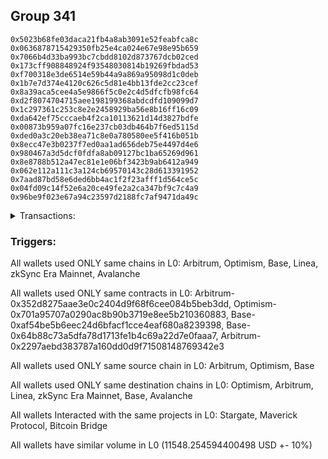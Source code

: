 ## Group 341

```0x6f6e247570388d1d4ce0ac67c24659a46fd43ca2
0x5023b68fe03daca21fb4a8ab3091e52feabfca8c
0x0636878715429350fb25e4ca024e67e98e95b659
0x7066b4d33ba993bc7cbdd8102d873767dcb02ced
0x173cff908848924f93548030814b19269fbdad53
0xf700318e3de6514e59b44a9a869a95098d1c0deb
0x1b7e7d374e4120c626c5d81e4bb13fde2cc23cef
0x8a39aca5cee4a5e9866f5c0e2c4d5dfcfb98fc64
0xd2f8074704715aee198199368abdcdfd109099d7
0x1c297361c253c8e2e2458929ba56e8b16ff16c09
0xda642ef75cccaeb4f2ca10113621d14d3827bdfe
0x00873b959a07fc16e237cb03db464b7f6ed5115d
0xded0a3c20eb38ea71c8e0a780580ee5f416b051b
0x8ecc47e3b0237f7ed0aa1ad656deb75e4497d4e6
0x980467a3d5dcf0fdfa8ab09127bc1ba65269d961
0x8e8788b512a47ec81e1e06bf3423b9ab6412a949
0x062e112a111c3a124cb69570143c28d613391952
0x7aad87bd58e6ded6bb4ac1f2f23afff1d564ce5c
0x04fd09c14f52e6a20ce49fe2a2ca347bf9c7c4a9
0x96be9f023e67a94c23597d2188fc7af9471da49c
```
<details>
<summary>Transactions:</summary>

Hashes: 

Wallet: 0x6f6e247570388d1d4ce0ac67c24659a46fd43ca2

       Hash: 0x0aebb9ba7de8a9ec71e73a4ea04474e8991afd0771dc3527c4773fc00b8d7e0f
         - source chain: Arbitrum
         - destination chain: Optimism
         - project: Stargate
         - contract: 0x352d8275aae3e0c2404d9f68f6cee084b5beb3dd
         - value USD: 2858.173543886
       Hash: 0x27ae8457d9b33a81acc24330ff960b479c198587a08d08e9f089c596dd4b63f3
         - source chain: Arbitrum
         - destination chain: Optimism
         - project: Stargate
         - contract: 0x352d8275aae3e0c2404d9f68f6cee084b5beb3dd
         - value USD: 3.790702335
       Hash: 0x91adf914612f6f9554f1e9724ead748891f34b76420ad9dc0d1d086252407755
         - source chain: Optimism
         - destination chain: Arbitrum
         - project: Stargate
         - contract: 0x701a95707a0290ac8b90b3719e8ee5b210360883
         - value USD: 2856.458641079
       Hash: 0x40742e897cb230989f20b2cc6681db6438355c16176803a29f45f54b49039898
         - source chain: Base
         - destination chain: Linea
         - project: Stargate
         - contract: 0xaf54be5b6eec24d6bfacf1cce4eaf680a8239398
         - value USD: 3.256637399
       Hash: 0xb951a65ba37c5f9408e56a23fffaa681324bddefed49c88c28cdc012f2ad04d5
         - source chain: Base
         - destination chain: zkSync Era Mainnet
         - project: Maverick Protocol
         - contract: 0x64b88c73a5dfa78d1713fe1b4c69a22d7e0faaa7
       Hash: 0xaab06224ccf6d69d44dcf5832c55dbd0b8642361267378b8880c5e2556b46cc9
         - source chain: Arbitrum
         - destination chain: Base
         - project: Stargate
         - contract: 0x352d8275aae3e0c2404d9f68f6cee084b5beb3dd
         - value USD: 2912.342298578
       Hash: 0x4b0d69ec2b840e253dd7666bcbf87e6c71526c01976a9173eab31d5f4fc31800
         - source chain: Arbitrum
         - destination chain: Avalanche
         - project: Bitcoin Bridge
         - contract: 0x2297aebd383787a160dd0d9f71508148769342e3
         - value USD: 0.1977366125
       Hash: 0xa2d6bc388a978f823bf24d2e2ac386b0b57cc6ada0e9dc51c25f3706c4f2a52e
         - source chain: Base
         - destination chain: Arbitrum
         - project: Stargate
         - contract: 0xaf54be5b6eec24d6bfacf1cce4eaf680a8239398
         - value USD: 2914.035034511
Wallet: 0x5023b68fe03daca21fb4a8ab3091e52feabfca8c

       Hash:0x13d41b1af88336c7f58463feaeb87de0e6145a200592a6a27cd842736a3d0379
         - source chain: Arbitrum
         - destination chain: Optimism
         - project: Stargate
         - contract: 0x352d8275aae3e0c2404d9f68f6cee084b5beb3dd
         - value USD: 2850.452245588
       Hash:0x4924ff912a0e4d0b30da0df94a6d7570f90ac9930931e27f5cdf15901a9eeb4b
         - source chain: Arbitrum
         - destination chain: Optimism
         - project: Stargate
         - contract: 0x352d8275aae3e0c2404d9f68f6cee084b5beb3dd
         - value USD: 3.790702303
       Hash:0x9ab7e6c57b397a47b23e1f8ac1f851da1cd22f1870e35e9a25b9c5fa0f289167
         - source chain: Optimism
         - destination chain: Arbitrum
         - project: Stargate
         - contract: 0x701a95707a0290ac8b90b3719e8ee5b210360883
         - value USD: 2848.741975146
       Hash:0x46002038b1b3c3344c6a5f5b6613ca42cb19a5ad8d22ec77f80bc91bf88f0033
         - source chain: Base
         - destination chain: Linea
         - project: Stargate
         - contract: 0xaf54be5b6eec24d6bfacf1cce4eaf680a8239398
         - value USD: 3.256637399
       Hash:0xfaf9cd03c0d9a40f7fc57a264ad117bc826a4148b869c0e73556c166c63e7d36
         - source chain: Base
         - destination chain: zkSync Era Mainnet
         - project: Maverick Protocol
         - contract: 0x64b88c73a5dfa78d1713fe1b4c69a22d7e0faaa7
       Hash:0x46a070687a482f18bbc7f16499c09acf4cc1d154bc5334c7e28a246c190e1406
         - source chain: Arbitrum
         - destination chain: Base
         - project: Stargate
         - contract: 0x352d8275aae3e0c2404d9f68f6cee084b5beb3dd
         - value USD: 2910.580363656
       Hash:0x7e10b74929fdcc4193cfcd19761407c6261e5928c18bf4a5b4b710155d70fecd
         - source chain: Arbitrum
         - destination chain: Avalanche
         - project: Bitcoin Bridge
         - contract: 0x2297aebd383787a160dd0d9f71508148769342e3
         - value USD: 0.1977366125
       Hash:0x85b216577080ba5c3b73db130d3dfeda326b1fa6ff036c36ce994b9ec5132ff5
         - source chain: Base
         - destination chain: Arbitrum
         - project: Stargate
         - contract: 0xaf54be5b6eec24d6bfacf1cce4eaf680a8239398
         - value USD: 2912.27414181
Wallet: 0x0636878715429350fb25e4ca024e67e98e95b659

       Hash:0xa7d71bca217d029a110207c5856b35bdf3285ecabf29ce9259abc52026179c78
         - source chain: Arbitrum
         - destination chain: Optimism
         - project: Stargate
         - contract: 0x352d8275aae3e0c2404d9f68f6cee084b5beb3dd
         - value USD: 2849.406959756
       Hash:0xddcb4c99c00c2a8802f0521e664352ebd6e5ccf8ca8c8e45523a67d107f73b9d
         - source chain: Arbitrum
         - destination chain: Optimism
         - project: Stargate
         - contract: 0x352d8275aae3e0c2404d9f68f6cee084b5beb3dd
         - value USD: 3.790675442
       Hash:0xd3c75c662406a91a411a4e9d76e43673f8e226f1dc992b573aaeca9bc7cd7d38
         - source chain: Optimism
         - destination chain: Arbitrum
         - project: Stargate
         - contract: 0x701a95707a0290ac8b90b3719e8ee5b210360883
         - value USD: 2847.697316634
       Hash:0x7055f22c7c407d769261f47e154ff8cff9c62e5785df9d967526b2c5fbe8a781
         - source chain: Base
         - destination chain: Linea
         - project: Stargate
         - contract: 0xaf54be5b6eec24d6bfacf1cce4eaf680a8239398
         - value USD: 3.256637399
       Hash:0x6792f6e44cf4f178354e6b20a4ec6fd317092e29cb2692e4c3c96148c00405cf
         - source chain: Base
         - destination chain: zkSync Era Mainnet
         - project: Maverick Protocol
         - contract: 0x64b88c73a5dfa78d1713fe1b4c69a22d7e0faaa7
       Hash:0x92d4dec418613640266be4fbf9f6f31aa2fa74d1a18982022c02136e7f66a48e
         - source chain: Arbitrum
         - destination chain: Base
         - project: Stargate
         - contract: 0x352d8275aae3e0c2404d9f68f6cee084b5beb3dd
         - value USD: 2907.851606122
       Hash:0x7efbc5fffe3169a89c49988982cccccfce0987737863055568318cb2b6158ed7
         - source chain: Arbitrum
         - destination chain: Avalanche
         - project: Bitcoin Bridge
         - contract: 0x2297aebd383787a160dd0d9f71508148769342e3
         - value USD: 0.1977366125
       Hash:0x71163bb08f66ce6e794b145e419fe689e7cfcf63783af4fc7cefed0c6098be30
         - source chain: Base
         - destination chain: Arbitrum
         - project: Stargate
         - contract: 0xaf54be5b6eec24d6bfacf1cce4eaf680a8239398
         - value USD: 2909.543008743
Wallet: 0x7066b4d33ba993bc7cbdd8102d873767dcb02ced

       Hash:0x2356a0c0e4e498febd72fe97959366d51568260a8cd3640aa5416a21b3a68ff7
         - source chain: Arbitrum
         - destination chain: Optimism
         - project: Stargate
         - contract: 0x352d8275aae3e0c2404d9f68f6cee084b5beb3dd
         - value USD: 2857.303601603
       Hash:0x3b45df1f2fd0a3341a75d62787d8497b279f9a361ea243a0e50cbb2bc9f31ba7
         - source chain: Arbitrum
         - destination chain: Optimism
         - project: Stargate
         - contract: 0x352d8275aae3e0c2404d9f68f6cee084b5beb3dd
         - value USD: 3.79067541
       Hash:0x100cf02dfda3e63f80775b4f73a6c62071517a82e49e8a2f572df64a54dcb0dc
         - source chain: Optimism
         - destination chain: Arbitrum
         - project: Stargate
         - contract: 0x701a95707a0290ac8b90b3719e8ee5b210360883
         - value USD: 2855.589220062
       Hash:0x6cefe616ff3b9941408a3e4a23ea330082faa1d671683c9b2d4e64b738c5e33b
         - source chain: Base
         - destination chain: Linea
         - project: Stargate
         - contract: 0xaf54be5b6eec24d6bfacf1cce4eaf680a8239398
         - value USD: 3.256637399
       Hash:0x63d1d9c4386ab3af7e84952a11d19f18256eeb774d26083780697b2ad4efa1c4
         - source chain: Base
         - destination chain: zkSync Era Mainnet
         - project: Maverick Protocol
         - contract: 0x64b88c73a5dfa78d1713fe1b4c69a22d7e0faaa7
       Hash:0x50667c0ff22f1fbd8458794105d49f433bc369c053a9b5db0d7e351e1c34eba4
         - source chain: Arbitrum
         - destination chain: Base
         - project: Stargate
         - contract: 0x352d8275aae3e0c2404d9f68f6cee084b5beb3dd
         - value USD: 2904.723598133
       Hash:0x57d04c892b9749823993ee2159bc1d04456462ed7a6625110239e38c492440fa
         - source chain: Arbitrum
         - destination chain: Avalanche
         - project: Bitcoin Bridge
         - contract: 0x2297aebd383787a160dd0d9f71508148769342e3
         - value USD: 0.1977366125
       Hash:0x146508d1faa8ab682a655701d3462f0055b64de6ae68da3a7f0827ef41677af7
         - source chain: Base
         - destination chain: Arbitrum
         - project: Stargate
         - contract: 0xaf54be5b6eec24d6bfacf1cce4eaf680a8239398
         - value USD: 2906.416874635
Wallet: 0x173cff908848924f93548030814b19269fbdad53

       Hash:0x2ac1262d3a0d333b56f9e7dde789c29b21224541f9fafed8070fe26513e739f6
         - source chain: Arbitrum
         - destination chain: Optimism
         - project: Stargate
         - contract: 0x352d8275aae3e0c2404d9f68f6cee084b5beb3dd
         - value USD: 2847.183193069
       Hash:0x73245ed48aa3a730a8b5869dd334f371345d59727f215b45d7e4efa948685dbb
         - source chain: Arbitrum
         - destination chain: Optimism
         - project: Stargate
         - contract: 0x352d8275aae3e0c2404d9f68f6cee084b5beb3dd
         - value USD: 3.792254921
       Hash:0xb6e4c29d56b2db249300f2af62611cd7363ae0a0ea4116794d59b035289aeb69
         - source chain: Optimism
         - destination chain: Arbitrum
         - project: Stargate
         - contract: 0x701a95707a0290ac8b90b3719e8ee5b210360883
         - value USD: 2845.474884629
       Hash:0xd2708373404351af554d4fbc67445882b96b76fc68ba86a7f00d44f82f1905c0
         - source chain: Base
         - destination chain: Linea
         - project: Stargate
         - contract: 0xaf54be5b6eec24d6bfacf1cce4eaf680a8239398
         - value USD: 3.256637399
       Hash:0x66c169ce22a68db8633b0eef589ce5cfa258e513b60d32214c733ec82593ab46
         - source chain: Base
         - destination chain: zkSync Era Mainnet
         - project: Maverick Protocol
         - contract: 0x64b88c73a5dfa78d1713fe1b4c69a22d7e0faaa7
       Hash:0x35e7c87e7469b40e1a7daa395092ed46d31bb72168b24b082a867b46291332e0
         - source chain: Arbitrum
         - destination chain: Base
         - project: Stargate
         - contract: 0x352d8275aae3e0c2404d9f68f6cee084b5beb3dd
         - value USD: 2914.66966328
       Hash:0xe8715e619a283a626033220bce11f14294a447439ded1a0518d8f4af14e57df9
         - source chain: Arbitrum
         - destination chain: Avalanche
         - project: Bitcoin Bridge
         - contract: 0x2297aebd383787a160dd0d9f71508148769342e3
         - value USD: 0.1977366125
       Hash:0x2683b0fe1732fd81b638564ce899c4a4d8bc6d4807811d5c3c8f2d5cd65dc83c
         - source chain: Base
         - destination chain: Arbitrum
         - project: Stargate
         - contract: 0xaf54be5b6eec24d6bfacf1cce4eaf680a8239398
         - value USD: 2916.35750121
Wallet: 0xf700318e3de6514e59b44a9a869a95098d1c0deb

       Hash:0x4d1551de78c8143a6817f40f7617a049150526c44b23349dcf7b57d074e6d745
         - source chain: Arbitrum
         - destination chain: Optimism
         - project: Stargate
         - contract: 0x352d8275aae3e0c2404d9f68f6cee084b5beb3dd
         - value USD: 2854.744767796
       Hash:0x02f236d684ae4fedcfa4fd11668ee356dbb10d7aebbeb58807c080ef7d06b1e0
         - source chain: Arbitrum
         - destination chain: Optimism
         - project: Stargate
         - contract: 0x352d8275aae3e0c2404d9f68f6cee084b5beb3dd
         - value USD: 3.790469199
       Hash:0x9382c280c53e4aba8741bc9533d59cfe583ec17a468a73553a56674ab5a73953
         - source chain: Optimism
         - destination chain: Arbitrum
         - project: Stargate
         - contract: 0x701a95707a0290ac8b90b3719e8ee5b210360883
         - value USD: 2853.031922039
       Hash:0x637373c8b81aa15a2fe47d906984c822e8e267cc0c194958ae16e4e79da3924f
         - source chain: Base
         - destination chain: Linea
         - project: Stargate
         - contract: 0xaf54be5b6eec24d6bfacf1cce4eaf680a8239398
         - value USD: 3.256637399
       Hash:0xe913ad26391039bf04774fb26f2ca7501a989a932816f33207bbbb15024a47e4
         - source chain: Base
         - destination chain: zkSync Era Mainnet
         - project: Maverick Protocol
         - contract: 0x64b88c73a5dfa78d1713fe1b4c69a22d7e0faaa7
       Hash:0xe7eb1a5a820d8ce84978aaad0a9ab9eb0b6788e57789a6f51e15f9074a23d2b0
         - source chain: Arbitrum
         - destination chain: Base
         - project: Stargate
         - contract: 0x352d8275aae3e0c2404d9f68f6cee084b5beb3dd
         - value USD: 2906.847483928
       Hash:0xae9eda6c4e21813719e2433e9c50e44dd50b3b84968cc119a25433760f8a06a7
         - source chain: Arbitrum
         - destination chain: Avalanche
         - project: Bitcoin Bridge
         - contract: 0x2297aebd383787a160dd0d9f71508148769342e3
         - value USD: 0.1964832772
       Hash:0xb0f74df8810c576ef12ce36cc951f197db02b824a23827cbd6fdcf08fb359b4e
         - source chain: Base
         - destination chain: Arbitrum
         - project: Stargate
         - contract: 0xaf54be5b6eec24d6bfacf1cce4eaf680a8239398
         - value USD: 2907.825867104
Wallet: 0x1b7e7d374e4120c626c5d81e4bb13fde2cc23cef

       Hash:0x0dd6ad16a1a5cd7e316b36449c8dff2e6cf8ac16df61afa55d5036bb3969208d
         - source chain: Arbitrum
         - destination chain: Optimism
         - project: Stargate
         - contract: 0x352d8275aae3e0c2404d9f68f6cee084b5beb3dd
         - value USD: 2847.032731228
       Hash:0x64c351746d3746bdf31947fde244ea5e8739d4aa68023a9a43c7af09e16a3fa9
         - source chain: Arbitrum
         - destination chain: Optimism
         - project: Stargate
         - contract: 0x352d8275aae3e0c2404d9f68f6cee084b5beb3dd
         - value USD: 3.790462962
       Hash:0xd5e69924bce3629a4225c158213ec1ebb65e508293abd0217dc6a873da15fb22
         - source chain: Optimism
         - destination chain: Arbitrum
         - project: Stargate
         - contract: 0x701a95707a0290ac8b90b3719e8ee5b210360883
         - value USD: 2845.324512834
       Hash:0x8695f381341f9c5744df12d39125eb28b236af572baae515a2709e0f3d0f3766
         - source chain: Base
         - destination chain: Linea
         - project: Stargate
         - contract: 0xaf54be5b6eec24d6bfacf1cce4eaf680a8239398
         - value USD: 3.256637399
       Hash:0x685980c8c5412d08d3809449b1dd8ba6b4f817a8f4731a62d1ad230d6688687a
         - source chain: Base
         - destination chain: zkSync Era Mainnet
         - project: Maverick Protocol
         - contract: 0x64b88c73a5dfa78d1713fe1b4c69a22d7e0faaa7
       Hash:0x0c672180217c336333eb2e7c0765e4cb098af1b622fd6c8471e580ab879dd9ea
         - source chain: Arbitrum
         - destination chain: Base
         - project: Stargate
         - contract: 0x352d8275aae3e0c2404d9f68f6cee084b5beb3dd
         - value USD: 2905.170014911
       Hash:0x9d17572453bd5e72ca03d306c9a15713eef91de042b1a859b5a204e6e10ac324
         - source chain: Arbitrum
         - destination chain: Avalanche
         - project: Bitcoin Bridge
         - contract: 0x2297aebd383787a160dd0d9f71508148769342e3
         - value USD: 0.1964832772
       Hash:0x123978637306af4bd4238427e60a0ae1cdb2e3e61729e2a271dd5a973bc7a4b1
         - source chain: Base
         - destination chain: Arbitrum
         - project: Stargate
         - contract: 0xaf54be5b6eec24d6bfacf1cce4eaf680a8239398
         - value USD: 2906.183966807
Wallet: 0x8a39aca5cee4a5e9866f5c0e2c4d5dfcfb98fc64

       Hash:0xa7878c772bda744e341e37b9378ac5b8323babbf1f579cd172bab0666e58be9b
         - source chain: Arbitrum
         - destination chain: Optimism
         - project: Stargate
         - contract: 0x352d8275aae3e0c2404d9f68f6cee084b5beb3dd
         - value USD: 2845.988699036
       Hash:0x5ae4c52ba47d9dddf340180d5fc57a998dbc9b8acd8862519f7d1a554118ebf8
         - source chain: Arbitrum
         - destination chain: Optimism
         - project: Stargate
         - contract: 0x352d8275aae3e0c2404d9f68f6cee084b5beb3dd
         - value USD: 3.790388234
       Hash:0xfe016ecdee76db22788e8fab47daf3866e219a17bbe9d478696b62e643fadcf7
         - source chain: Optimism
         - destination chain: Arbitrum
         - project: Stargate
         - contract: 0x701a95707a0290ac8b90b3719e8ee5b210360883
         - value USD: 2844.281106962
       Hash:0x0ed538158d6198bf44b35eb2c2288f33ea42d0bd1a0775f4629f6fe4913e4650
         - source chain: Base
         - destination chain: Linea
         - project: Stargate
         - contract: 0xaf54be5b6eec24d6bfacf1cce4eaf680a8239398
         - value USD: 3.256637399
       Hash:0x580f04ef8c1a589874bf618c2c4ce272ea7dcb74ee8cce2f5e0c169c83736184
         - source chain: Base
         - destination chain: zkSync Era Mainnet
         - project: Maverick Protocol
         - contract: 0x64b88c73a5dfa78d1713fe1b4c69a22d7e0faaa7
       Hash:0xdf4f76a5c8c0e8915cff0a00bfd52d2725b8e91dbac5ae2a5b1c7899cd8e3ced
         - source chain: Arbitrum
         - destination chain: Base
         - project: Stargate
         - contract: 0x352d8275aae3e0c2404d9f68f6cee084b5beb3dd
         - value USD: 2902.13328303
       Hash:0xcc516c6b1ca8d665f381b8d20131a05423cb2991c1a1163b0e8fa51796f7bde7
         - source chain: Arbitrum
         - destination chain: Avalanche
         - project: Bitcoin Bridge
         - contract: 0x2297aebd383787a160dd0d9f71508148769342e3
         - value USD: 0.1964832772
       Hash:0x6d6daef36b55f7b18c9e64a5570cd91da09bd6f8ce6de206b7abf41472cea312
         - source chain: Base
         - destination chain: Arbitrum
         - project: Stargate
         - contract: 0xaf54be5b6eec24d6bfacf1cce4eaf680a8239398
         - value USD: 2903.081147792
Wallet: 0xd2f8074704715aee198199368abdcdfd109099d7

       Hash:0x13fdad2b181439d7f80f7ea8fa91d0a83593bd70bfceefcf0182bd2a1d2b247f
         - source chain: Arbitrum
         - destination chain: Optimism
         - project: Stargate
         - contract: 0x352d8275aae3e0c2404d9f68f6cee084b5beb3dd
         - value USD: 2847.89809017
       Hash:0x7fa4785e0a152fc1197c7646785fc9d11505c99bac282c228184bcf862375249
         - source chain: Arbitrum
         - destination chain: Optimism
         - project: Stargate
         - contract: 0x352d8275aae3e0c2404d9f68f6cee084b5beb3dd
         - value USD: 3.790388202
       Hash:0xaf0e22618b1271136752cddf7734001fba51e67006eba3b7fbb017412ae8dc8b
         - source chain: Optimism
         - destination chain: Arbitrum
         - project: Stargate
         - contract: 0x701a95707a0290ac8b90b3719e8ee5b210360883
         - value USD: 2846.189352511
       Hash:0x330e13ee36123551c186a062a9dc2911b6ae158041ec5329db56f68e8184cfda
         - source chain: Base
         - destination chain: Linea
         - project: Stargate
         - contract: 0xaf54be5b6eec24d6bfacf1cce4eaf680a8239398
         - value USD: 3.256637399
       Hash:0xb915bf752974fa002541f04b613fd09a34bbfd5d1e766bc8b718695bb986eaba
         - source chain: Base
         - destination chain: zkSync Era Mainnet
         - project: Maverick Protocol
         - contract: 0x64b88c73a5dfa78d1713fe1b4c69a22d7e0faaa7
       Hash:0xb3cf5d9fd6223fc421426c4ef54d392645cfd0a2c3d67bafa2206b29a8960621
         - source chain: Arbitrum
         - destination chain: Base
         - project: Stargate
         - contract: 0x352d8275aae3e0c2404d9f68f6cee084b5beb3dd
         - value USD: 2899.09389268
       Hash:0x8929bc34da1edc84ff33343892f82a2b9353090fe883d57fd42885e6d09cb6be
         - source chain: Arbitrum
         - destination chain: Avalanche
         - project: Bitcoin Bridge
         - contract: 0x2297aebd383787a160dd0d9f71508148769342e3
         - value USD: 0.1964832772
       Hash:0xf52e3f0c0e3fd0ed22db291bcb48ab9dd2b2cf0e972f94c45c49943558752d89
         - source chain: Base
         - destination chain: Arbitrum
         - project: Stargate
         - contract: 0xaf54be5b6eec24d6bfacf1cce4eaf680a8239398
         - value USD: 2900.009853071
Wallet: 0x1c297361c253c8e2e2458929ba56e8b16ff16c09

       Hash:0x1233dc707fc812c9db59e7310a8a14ff458b24fca7a85badb1d36e030712faa9
         - source chain: Arbitrum
         - destination chain: Optimism
         - project: Stargate
         - contract: 0x352d8275aae3e0c2404d9f68f6cee084b5beb3dd
         - value USD: 2849.745376587
       Hash:0xc6f93fb9b93e77e9062609150b3bf2e69eb0000da1576d0d8fc5385efd15bbd9
         - source chain: Arbitrum
         - destination chain: Optimism
         - project: Stargate
         - contract: 0x352d8275aae3e0c2404d9f68f6cee084b5beb3dd
         - value USD: 3.791712093
       Hash:0x8baa614d0d80e7d91c204549904d05eab26da37556ae2fff8c3aeb821337b3fb
         - source chain: Optimism
         - destination chain: Arbitrum
         - project: Stargate
         - contract: 0x701a95707a0290ac8b90b3719e8ee5b210360883
         - value USD: 2848.035529361
       Hash:0xfb2f42953204fde8eed602185da432163b5d24091184ccf633cf0cf9f52db988
         - source chain: Base
         - destination chain: Linea
         - project: Stargate
         - contract: 0xaf54be5b6eec24d6bfacf1cce4eaf680a8239398
         - value USD: 3.256637399
       Hash:0xdc0ea2165873f232c9922f13c15aeae722bda0b3301d088da1083a8d3f64dbc1
         - source chain: Base
         - destination chain: zkSync Era Mainnet
         - project: Maverick Protocol
         - contract: 0x64b88c73a5dfa78d1713fe1b4c69a22d7e0faaa7
       Hash:0xf8dfafe3959814124d83b51c497d9a7d48cd18d34d39defe604c5224f853ca7c
         - source chain: Arbitrum
         - destination chain: Base
         - project: Stargate
         - contract: 0x352d8275aae3e0c2404d9f68f6cee084b5beb3dd
         - value USD: 2909.088615412
       Hash:0xdc8a8dc17119843f1997030658fd97999546be8f7e2ec39f560951f6a76f3fb5
         - source chain: Arbitrum
         - destination chain: Avalanche
         - project: Bitcoin Bridge
         - contract: 0x2297aebd383787a160dd0d9f71508148769342e3
         - value USD: 0.1964832772
       Hash:0xbed34bd0e17858c8a96e24f999c6d7a61f8a7d1a697c53ee97421551393bd9c3
         - source chain: Base
         - destination chain: Arbitrum
         - project: Stargate
         - contract: 0xaf54be5b6eec24d6bfacf1cce4eaf680a8239398
         - value USD: 2909.962250235
Wallet: 0xda642ef75cccaeb4f2ca10113621d14d3827bdfe

       Hash:0x6143ccd95dd014517d161dab9ebb3ba709799a9cbe6fc5298cd184ffe2c2bb8b
         - source chain: Arbitrum
         - destination chain: Optimism
         - project: Stargate
         - contract: 0x352d8275aae3e0c2404d9f68f6cee084b5beb3dd
         - value USD: 2851.320103807
       Hash:0x45d9faa60da81d91d734283168c2c3fed1fe1f5c6aafb7937dc45c14a4a2339f
         - source chain: Arbitrum
         - destination chain: Optimism
         - project: Stargate
         - contract: 0x352d8275aae3e0c2404d9f68f6cee084b5beb3dd
         - value USD: 3.791172646
       Hash:0xdb207ed209b3096b9ed45751e678d77cf878c753a92f9388e2a58cccf60fac58
         - source chain: Optimism
         - destination chain: Arbitrum
         - project: Stargate
         - contract: 0x701a95707a0290ac8b90b3719e8ee5b210360883
         - value USD: 2849.609313099
       Hash:0x68765081206a1c622d18554bbaae258d182a98bf64a65324ad3e0cee7903f2d5
         - source chain: Base
         - destination chain: Linea
         - project: Stargate
         - contract: 0xaf54be5b6eec24d6bfacf1cce4eaf680a8239398
         - value USD: 3.256637399
       Hash:0xe0024540b25567cd9420852fb6427793cc4f91cfdee0220eeff0bfd0c61891ab
         - source chain: Base
         - destination chain: zkSync Era Mainnet
         - project: Maverick Protocol
         - contract: 0x64b88c73a5dfa78d1713fe1b4c69a22d7e0faaa7
       Hash:0x5f393e48e06156cc76164b171c9f811691c1bd49ce5a3c48298d7d5af468eafa
         - source chain: Arbitrum
         - destination chain: Base
         - project: Stargate
         - contract: 0x352d8275aae3e0c2404d9f68f6cee084b5beb3dd
         - value USD: 2902.695513245
       Hash:0x91852e13d9a40b2dfe8d57c681a67da6fa73c940ccb919cc5393fe57d42bd243
         - source chain: Arbitrum
         - destination chain: Avalanche
         - project: Bitcoin Bridge
         - contract: 0x2297aebd383787a160dd0d9f71508148769342e3
         - value USD: 0.1943310308
       Hash:0x3bcbccdb4639606b67454777d878e8200503a021c07faeac67ed1f6ab1321205
         - source chain: Base
         - destination chain: Arbitrum
         - project: Stargate
         - contract: 0xaf54be5b6eec24d6bfacf1cce4eaf680a8239398
         - value USD: 2902.915670261
Wallet: 0x00873b959a07fc16e237cb03db464b7f6ed5115d

       Hash:0x9ea7b4544361194ad9e6cbf3894713310acd7a3f772bc7123ea76eaaa2eee2e4
         - source chain: Arbitrum
         - destination chain: Optimism
         - project: Stargate
         - contract: 0x352d8275aae3e0c2404d9f68f6cee084b5beb3dd
         - value USD: 2843.617318963
       Hash:0x3aa19fa1b8bb58b19520f8d4278c31072cf43c0be092a6c849fcc5a69415d093
         - source chain: Arbitrum
         - destination chain: Optimism
         - project: Stargate
         - contract: 0x352d8275aae3e0c2404d9f68f6cee084b5beb3dd
         - value USD: 3.791114527
       Hash:0xb2a5d33ff0f3a5548279f610c0659171b7d6edc8f6bf9738f0906a78cb9c2b78
         - source chain: Optimism
         - destination chain: Arbitrum
         - project: Stargate
         - contract: 0x701a95707a0290ac8b90b3719e8ee5b210360883
         - value USD: 2841.911149615
       Hash:0x8d010509b8aef9f2b3b8a8c3bb3251dd262d037af54eab48ba6f42c279983eb2
         - source chain: Base
         - destination chain: Linea
         - project: Stargate
         - contract: 0xaf54be5b6eec24d6bfacf1cce4eaf680a8239398
         - value USD: 3.256637399
       Hash:0x983c02000f2b8b77c0beb8b31f3c5eee514dcd8c7c43594792f436af988662bb
         - source chain: Base
         - destination chain: zkSync Era Mainnet
         - project: Maverick Protocol
         - contract: 0x64b88c73a5dfa78d1713fe1b4c69a22d7e0faaa7
       Hash:0x1d4b1a708cd768d9c440a2060868db190835a817a7340233af18bcf3d5e38193
         - source chain: Arbitrum
         - destination chain: Base
         - project: Stargate
         - contract: 0x352d8275aae3e0c2404d9f68f6cee084b5beb3dd
         - value USD: 2900.977698108
       Hash:0x108d377872df0d8da36defb3e3dcc50fb6a2059a3b5376b5248fff7835dda6b5
         - source chain: Arbitrum
         - destination chain: Avalanche
         - project: Bitcoin Bridge
         - contract: 0x2297aebd383787a160dd0d9f71508148769342e3
         - value USD: 0.1943310308
       Hash:0x29ae3fd7625ee9ec669caccc0d1e8a6408efa849743b260ed775a64314063723
         - source chain: Base
         - destination chain: Arbitrum
         - project: Stargate
         - contract: 0xaf54be5b6eec24d6bfacf1cce4eaf680a8239398
         - value USD: 2901.233766364
Wallet: 0xded0a3c20eb38ea71c8e0a780580ee5f416b051b

       Hash:0xf5e755a3cf6fd2b912e18c96e94c060c8eb28c6b8b62663b12268c5b29b5e6df
         - source chain: Arbitrum
         - destination chain: Optimism
         - project: Stargate
         - contract: 0x352d8275aae3e0c2404d9f68f6cee084b5beb3dd
         - value USD: 2842.574539411
       Hash:0xa61439d045d7779908561a3d7711c64f038d064f5ea6da500ee0d836bbf2c952
         - source chain: Arbitrum
         - destination chain: Optimism
         - project: Stargate
         - contract: 0x352d8275aae3e0c2404d9f68f6cee084b5beb3dd
         - value USD: 3.791128358
       Hash:0xc2bd51c02f608945a6e07faa554cd72a7b6ca86a559ddac9fd61c83bb4218e14
         - source chain: Optimism
         - destination chain: Arbitrum
         - project: Stargate
         - contract: 0x701a95707a0290ac8b90b3719e8ee5b210360883
         - value USD: 2840.868995383
       Hash:0xf8b64a98cd0fbb1cccb1181fac38111afd9383dedd188a844460051885894299
         - source chain: Base
         - destination chain: Linea
         - project: Stargate
         - contract: 0xaf54be5b6eec24d6bfacf1cce4eaf680a8239398
         - value USD: 3.256637399
       Hash:0x2fafca9c6ae3d1bebbc29669b7975167c9c7d3a44770ddc0726ee3c4c31e63c8
         - source chain: Base
         - destination chain: zkSync Era Mainnet
         - project: Maverick Protocol
         - contract: 0x64b88c73a5dfa78d1713fe1b4c69a22d7e0faaa7
       Hash:0xdce29b64eb5aed9656511459a8785e1229afae9497cd9e4ae0b0a4ff72b7a0c9
         - source chain: Arbitrum
         - destination chain: Base
         - project: Stargate
         - contract: 0x352d8275aae3e0c2404d9f68f6cee084b5beb3dd
         - value USD: 2897.644585926
       Hash:0xd21597ddf8dbdf4391ae502ca688b852db3595771d8bb884e2ca6ccc566d361d
         - source chain: Arbitrum
         - destination chain: Avalanche
         - project: Bitcoin Bridge
         - contract: 0x2297aebd383787a160dd0d9f71508148769342e3
         - value USD: 0.1947148931
       Hash:0xfcbfb91e799922284af4c00804da091b0c7dc0bb40851235bcae8d4533354cc5
         - source chain: Base
         - destination chain: Arbitrum
         - project: Stargate
         - contract: 0xaf54be5b6eec24d6bfacf1cce4eaf680a8239398
         - value USD: 2897.768045827
Wallet: 0x8ecc47e3b0237f7ed0aa1ad656deb75e4497d4e6

       Hash:0x7400e0121fbc1cc434956a9936ab8ed3f64825f9ba612a8017e6fc22a1eee61f
         - source chain: Arbitrum
         - destination chain: Optimism
         - project: Stargate
         - contract: 0x352d8275aae3e0c2404d9f68f6cee084b5beb3dd
         - value USD: 2844.481640375
       Hash:0x84de68402ff2e0579c9f2043d392f9b26247d4ad06b138db27d13a92fb994050
         - source chain: Arbitrum
         - destination chain: Optimism
         - project: Stargate
         - contract: 0x352d8275aae3e0c2404d9f68f6cee084b5beb3dd
         - value USD: 3.791126252
       Hash:0xf790db220ea5e6d89046ac5a910d6630fd37493da2a7f801e870ca3afc5b47a4
         - source chain: Optimism
         - destination chain: Arbitrum
         - project: Stargate
         - contract: 0x701a95707a0290ac8b90b3719e8ee5b210360883
         - value USD: 2842.774952763
       Hash:0xf0055434e74b00751d3f86dccbcc6ba384599fdf82ebb14af65cee5cca05fd83
         - source chain: Base
         - destination chain: Linea
         - project: Stargate
         - contract: 0xaf54be5b6eec24d6bfacf1cce4eaf680a8239398
         - value USD: 3.256637399
       Hash:0xa186f27cb06074260c635f21fb594179f5e7008a9612d5e3b9e8c4589c1e3725
         - source chain: Base
         - destination chain: zkSync Era Mainnet
         - project: Maverick Protocol
         - contract: 0x64b88c73a5dfa78d1713fe1b4c69a22d7e0faaa7
       Hash:0x93afd87bdc8d8d0d29ae1c6eddac7b2cacfce485deb039e48ec7885fdb6c57b3
         - source chain: Arbitrum
         - destination chain: Base
         - project: Stargate
         - contract: 0x352d8275aae3e0c2404d9f68f6cee084b5beb3dd
         - value USD: 2894.657539812
       Hash:0x4707661ca3d965ea57ade69c09734fdabe1725da54e3ed67a017054e5f846c91
         - source chain: Arbitrum
         - destination chain: Avalanche
         - project: Bitcoin Bridge
         - contract: 0x2297aebd383787a160dd0d9f71508148769342e3
         - value USD: 0.1947148931
       Hash:0xacd74ad0075704073e0924ec87168359f5e2a65809ecccb0786c5606b3992c34
         - source chain: Base
         - destination chain: Arbitrum
         - project: Stargate
         - contract: 0xaf54be5b6eec24d6bfacf1cce4eaf680a8239398
         - value USD: 2894.818057412
Wallet: 0x980467a3d5dcf0fdfa8ab09127bc1ba65269d961

       Hash:0xa935798b844421fd030419f5828bab8e6a695b3d7a7a6f32a685a5b3c0308bb1
         - source chain: Arbitrum
         - destination chain: Optimism
         - project: Stargate
         - contract: 0x352d8275aae3e0c2404d9f68f6cee084b5beb3dd
         - value USD: 2846.326708659
       Hash:0xe1d68a09233c1e37ee2c367a9421c25bdd9b010857ae02fe1a727e36edd53da9
         - source chain: Arbitrum
         - destination chain: Optimism
         - project: Stargate
         - contract: 0x352d8275aae3e0c2404d9f68f6cee084b5beb3dd
         - value USD: 3.790719244
       Hash:0xda77c893279a376252ecffba55f5859d1d33dd44ed41bc7ff7a34f574dccd31a
         - source chain: Optimism
         - destination chain: Arbitrum
         - project: Stargate
         - contract: 0x701a95707a0290ac8b90b3719e8ee5b210360883
         - value USD: 2844.618913481
       Hash:0x83b4f80beb6f1bbef82522ee5ed516de5aa8a834e1594f1a83ae9bf970a43c97
         - source chain: Base
         - destination chain: Linea
         - project: Stargate
         - contract: 0xaf54be5b6eec24d6bfacf1cce4eaf680a8239398
         - value USD: 3.256637399
       Hash:0xe44ed792f85a0c71d0a062a563443585d311fbe9562bc470f72cfadca7316d4d
         - source chain: Base
         - destination chain: zkSync Era Mainnet
         - project: Maverick Protocol
         - contract: 0x64b88c73a5dfa78d1713fe1b4c69a22d7e0faaa7
       Hash:0xb8df6bfff07ff4985e9bfbd14699b7fa5bbdc14bc1614eb777b1801f709cbe9f
         - source chain: Arbitrum
         - destination chain: Base
         - project: Stargate
         - contract: 0x352d8275aae3e0c2404d9f68f6cee084b5beb3dd
         - value USD: 2904.670427751
       Hash:0x84e6f349c805faa103423065b75cad360cfad6c48a35c5c56fb7169bf3adee5c
         - source chain: Arbitrum
         - destination chain: Avalanche
         - project: Bitcoin Bridge
         - contract: 0x2297aebd383787a160dd0d9f71508148769342e3
         - value USD: 0.1947148931
       Hash:0x2595d343918abf53753fc47c92af2f169a5faa8c42f48d3f80e271753d24a65f
         - source chain: Base
         - destination chain: Arbitrum
         - project: Stargate
         - contract: 0xaf54be5b6eec24d6bfacf1cce4eaf680a8239398
         - value USD: 2904.854183228
Wallet: 0x8e8788b512a47ec81e1e06bf3423b9ab6412a949

       Hash:0xfc74c6fe081c3b9f24704eb4a63df8db5dd127abda8abb088e8ff204baf7a341
         - source chain: Arbitrum
         - destination chain: Optimism
         - project: Stargate
         - contract: 0x352d8275aae3e0c2404d9f68f6cee084b5beb3dd
         - value USD: 2840.206004791
       Hash:0x58c90eba54f5e1a34eb1840c96bedc20014f658e459e982d390eb45ece204e4d
         - source chain: Arbitrum
         - destination chain: Optimism
         - project: Stargate
         - contract: 0x352d8275aae3e0c2404d9f68f6cee084b5beb3dd
         - value USD: 3.791757
       Hash:0xcf81c6db73bb531c841cbface3d23db71d52f059d6d0e8d1b2124d13a99793b1
         - source chain: Optimism
         - destination chain: Arbitrum
         - project: Stargate
         - contract: 0x701a95707a0290ac8b90b3719e8ee5b210360883
         - value USD: 2838.501882489
       Hash:0x9c36a302e09206b29431389f6eeb9aa89f73e80ae538525d9887aabb4619c7f3
         - source chain: Base
         - destination chain: Linea
         - project: Stargate
         - contract: 0xaf54be5b6eec24d6bfacf1cce4eaf680a8239398
         - value USD: 3.256637399
       Hash:0xf4f0bf6a3831bf4f8b642ade0f35d417b23861f1df1e11196bc7571421845776
         - source chain: Base
         - destination chain: zkSync Era Mainnet
         - project: Maverick Protocol
         - contract: 0x64b88c73a5dfa78d1713fe1b4c69a22d7e0faaa7
       Hash:0xd88c905efff6bfb40f570ed6e047b4a5896cc17f7aecbf744d52fffb751e69b3
         - source chain: Arbitrum
         - destination chain: Base
         - project: Stargate
         - contract: 0x352d8275aae3e0c2404d9f68f6cee084b5beb3dd
         - value USD: 2895.490634826
       Hash:0x704ef862dca6c5c0530608c44567d6f2eff0b99b9f5daf0f47cf37e0ec0e34b9
         - source chain: Arbitrum
         - destination chain: Avalanche
         - project: Bitcoin Bridge
         - contract: 0x2297aebd383787a160dd0d9f71508148769342e3
         - value USD: 0.1958638137
       Hash:0x1eedaa9e6839022b3e8ffb97e7b68efee8cf1be2b3d52202071cfca90011968f
         - source chain: Base
         - destination chain: Arbitrum
         - project: Stargate
         - contract: 0xaf54be5b6eec24d6bfacf1cce4eaf680a8239398
         - value USD: 2895.410860589
Wallet: 0x062e112a111c3a124cb69570143c28d613391952

       Hash:0xd044cd3c55fa0c147c990c7f820f8e9050fa8a7bb57dced159cc3d035bba701e
         - source chain: Arbitrum
         - destination chain: Optimism
         - project: Stargate
         - contract: 0x352d8275aae3e0c2404d9f68f6cee084b5beb3dd
         - value USD: 2847.899547915
       Hash:0x322e915d73949959a65569d358c7bb80a4343834761a48697c9d0f3afaf09a6e
         - source chain: Arbitrum
         - destination chain: Optimism
         - project: Stargate
         - contract: 0x352d8275aae3e0c2404d9f68f6cee084b5beb3dd
         - value USD: 3.791757031
       Hash:0xd192c58cc10937cfd98c4cb49b3ee2cce9e32568cb524858532f41046a83d6be
         - source chain: Optimism
         - destination chain: Arbitrum
         - project: Stargate
         - contract: 0x701a95707a0290ac8b90b3719e8ee5b210360883
         - value USD: 2846.190809255
       Hash:0x91b2fb2047996c823dc5baf8c737f9c2f6cffbba5dc5247c54a95060c4c3f3db
         - source chain: Base
         - destination chain: Linea
         - project: Stargate
         - contract: 0xaf54be5b6eec24d6bfacf1cce4eaf680a8239398
         - value USD: 3.256637399
       Hash:0x3499163313038f0674cab2db1b80a2c10b6e93000a03b846ba8db8cd51b355f0
         - source chain: Base
         - destination chain: zkSync Era Mainnet
         - project: Maverick Protocol
         - contract: 0x64b88c73a5dfa78d1713fe1b4c69a22d7e0faaa7
       Hash:0xef565ba4a87a19521f8556eb69ae28b54676d9123cd88c0b744d1ffde21aeaba
         - source chain: Arbitrum
         - destination chain: Base
         - project: Stargate
         - contract: 0x352d8275aae3e0c2404d9f68f6cee084b5beb3dd
         - value USD: 2897.247795905
       Hash:0x19ca3bb7da0de7e72a1e56df454f0f44da2bad9772a227d81380cf2d55baf70a
         - source chain: Arbitrum
         - destination chain: Avalanche
         - project: Bitcoin Bridge
         - contract: 0x2297aebd383787a160dd0d9f71508148769342e3
         - value USD: 0.1958638137
       Hash:0x516767e8735c884114994a15d681b814090850353d9cf4c0d41792a4e5f95853
         - source chain: Base
         - destination chain: Arbitrum
         - project: Stargate
         - contract: 0xaf54be5b6eec24d6bfacf1cce4eaf680a8239398
         - value USD: 2897.200010308
Wallet: 0x7aad87bd58e6ded6bb4ac1f2f23afff1d564ce5c

       Hash:0xdd9cb302ccbdc9c2cf0ffdd45cdd439f2968ea721259232a37cd34a85c3023fe
         - source chain: Arbitrum
         - destination chain: Optimism
         - project: Stargate
         - contract: 0x352d8275aae3e0c2404d9f68f6cee084b5beb3dd
         - value USD: 2839.164474877
       Hash:0xb51d71acabf3a2753bb56bbacacf7c1471e9fd5ffb40ad5b4189852b1486293c
         - source chain: Arbitrum
         - destination chain: Optimism
         - project: Stargate
         - contract: 0x352d8275aae3e0c2404d9f68f6cee084b5beb3dd
         - value USD: 3.791729295
       Hash:0x8501b803cc03dd1166fc80a774f40d28204fa5d166db41d3c15702e2a141ac9b
         - source chain: Optimism
         - destination chain: Arbitrum
         - project: Stargate
         - contract: 0x701a95707a0290ac8b90b3719e8ee5b210360883
         - value USD: 2837.460976894
       Hash:0x352e2356689c73537c4c95d667636dc4116b0307937f789997b5e733c7c525af
         - source chain: Base
         - destination chain: Linea
         - project: Stargate
         - contract: 0xaf54be5b6eec24d6bfacf1cce4eaf680a8239398
         - value USD: 3.256637399
       Hash:0x32591b7bcb4157cb324543c1aca930796d1efa9ec139bcd21b4d057b93a2bca5
         - source chain: Base
         - destination chain: zkSync Era Mainnet
         - project: Maverick Protocol
         - contract: 0x64b88c73a5dfa78d1713fe1b4c69a22d7e0faaa7
       Hash:0x4f8c6ce923623402dba730600aa70f5aebdec848a85431b8cfd5f8aa71b7b150
         - source chain: Arbitrum
         - destination chain: Base
         - project: Stargate
         - contract: 0x352d8275aae3e0c2404d9f68f6cee084b5beb3dd
         - value USD: 2891.796841995
       Hash:0x21d62b01533d2dde28377596f1ccaa1ff4abbf25d3feab64f3da6bf9fb8eec64
         - source chain: Arbitrum
         - destination chain: Avalanche
         - project: Bitcoin Bridge
         - contract: 0x2297aebd383787a160dd0d9f71508148769342e3
         - value USD: 0.1958638137
       Hash:0x8b5967fa033a646d6defb90fbc8b908b4ee1646de7fe4a27a1e3184331a3d97b
         - source chain: Base
         - destination chain: Arbitrum
         - project: Stargate
         - contract: 0xaf54be5b6eec24d6bfacf1cce4eaf680a8239398
         - value USD: 2891.619743156
Wallet: 0x04fd09c14f52e6a20ce49fe2a2ca347bf9c7c4a9

       Hash:0xce0593a9550a5dab590b645eb821e3346ca13d2c1b6e16bd79a05df6b83b1094
         - source chain: Arbitrum
         - destination chain: Optimism
         - project: Stargate
         - contract: 0x352d8275aae3e0c2404d9f68f6cee084b5beb3dd
         - value USD: 2841.069288673
       Hash:0x0425ae252887a308bf204bbbc82c3e77642097dbf25fa2e6bef84bdf07d9d0ba
         - source chain: Arbitrum
         - destination chain: Optimism
         - project: Stargate
         - contract: 0x352d8275aae3e0c2404d9f68f6cee084b5beb3dd
         - value USD: 3.791740569
       Hash:0x766ee6d43345054eaea7a2fef357bba7c268c3d09d99bd936a04abc40dc82e26
         - source chain: Optimism
         - destination chain: Arbitrum
         - project: Stargate
         - contract: 0x701a95707a0290ac8b90b3719e8ee5b210360883
         - value USD: 2839.364648107
       Hash:0x8a8a48729c0e0764ee2d533a3caa218b1d949e64f2ccaba61364907e4d8e8998
         - source chain: Base
         - destination chain: Linea
         - project: Stargate
         - contract: 0xaf54be5b6eec24d6bfacf1cce4eaf680a8239398
         - value USD: 3.256637399
       Hash:0xa49a9c4a4668e3f1ad18c3fcde26e7b56a3377346221f33f1e17b2e91739e60c
         - source chain: Base
         - destination chain: zkSync Era Mainnet
         - project: Maverick Protocol
         - contract: 0x64b88c73a5dfa78d1713fe1b4c69a22d7e0faaa7
       Hash:0xf90c06c33fd204f0ef2fbb1f55ef9e3c963c3b2f75780994304b0d4fc2dd65af
         - source chain: Arbitrum
         - destination chain: Base
         - project: Stargate
         - contract: 0x352d8275aae3e0c2404d9f68f6cee084b5beb3dd
         - value USD: 2888.931080285
       Hash:0xe7211416fd3210cf662f1d0b0ac875b0bc9da7c8cd067d62541f818a5f5844d2
         - source chain: Arbitrum
         - destination chain: Avalanche
         - project: Bitcoin Bridge
         - contract: 0x2297aebd383787a160dd0d9f71508148769342e3
         - value USD: 0.1958638137
       Hash:0xc0a612cfec6b0cb3b0768f856290da743c4a6815a9385e1f25f660f357e7ac9b
         - source chain: Base
         - destination chain: Arbitrum
         - project: Stargate
         - contract: 0xaf54be5b6eec24d6bfacf1cce4eaf680a8239398
         - value USD: 2888.791027033
Wallet: 0x96be9f023e67a94c23597d2188fc7af9471da49c

       Hash:0x0b29d603fd78ab6b0a108c7c52bcb9951e9389d26fb6a02e2e557a0db02927ad
         - source chain: Arbitrum
         - destination chain: Optimism
         - project: Stargate
         - contract: 0x352d8275aae3e0c2404d9f68f6cee084b5beb3dd
         - value USD: 2842.912142827
       Hash:0xfa8b6658304046d3c03eac9a379cd8a764cec440d1dca5ea07fff598c8e4200f
         - source chain: Arbitrum
         - destination chain: Optimism
         - project: Stargate
         - contract: 0x352d8275aae3e0c2404d9f68f6cee084b5beb3dd
         - value USD: 3.792520118
       Hash:0xc45a51b65ebb4cc5c0bccd69dac5ab83377e7572afab80f2c6ab05bcbf553310
         - source chain: Optimism
         - destination chain: Arbitrum
         - project: Stargate
         - contract: 0x701a95707a0290ac8b90b3719e8ee5b210360883
         - value USD: 2841.206395695
       Hash:0xcf40c55dfd24cb50bc93ede3d2bf645e4efa585d8d865fd617c77196c5f3bc52
         - source chain: Arbitrum
         - destination chain: Optimism
         - project: Stargate
         - contract: 0x352d8275aae3e0c2404d9f68f6cee084b5beb3dd
         - value USD: 3.792434003
       Hash:0x68d38df671f8de1a9f3ef2b3295262d8ff57f3ee0fb1342568759a90400509a6
         - source chain: Base
         - destination chain: Linea
         - project: Stargate
         - contract: 0xaf54be5b6eec24d6bfacf1cce4eaf680a8239398
         - value USD: 3.256637399
       Hash:0x13a8fb7cb53b18bab0651ab87f161f5bb27f72d83f37bbcb4c82004216b08952
         - source chain: Base
         - destination chain: zkSync Era Mainnet
         - project: Maverick Protocol
         - contract: 0x64b88c73a5dfa78d1713fe1b4c69a22d7e0faaa7
       Hash:0x012dc0edab41783caa17b853111726483fea422a61e1b96f2b1a6219f37e79ea
         - source chain: Arbitrum
         - destination chain: Base
         - project: Stargate
         - contract: 0x352d8275aae3e0c2404d9f68f6cee084b5beb3dd
         - value USD: 2899.025313578
       Hash:0xfdfebe7ec94de2bcc9edabef4d870c48020ce35df721195664fbb893e6da5d8f
         - source chain: Arbitrum
         - destination chain: Avalanche
         - project: Bitcoin Bridge
         - contract: 0x2297aebd383787a160dd0d9f71508148769342e3
         - value USD: 0.1958638137
       Hash:0xda3f2fc38484d963461ddfe2e1475e3edeb7b071ad0b7dedf22a75ab6292da4a
         - source chain: Base
         - destination chain: Arbitrum
         - project: Stargate
         - contract: 0xaf54be5b6eec24d6bfacf1cce4eaf680a8239398
         - value USD: 2898.907220074

</details>


### Triggers: 
All wallets used ONLY same chains in L0: Arbitrum, Optimism, Base, Linea, zkSync Era Mainnet, Avalanche

All wallets used ONLY same contracts in L0: Arbitrum-0x352d8275aae3e0c2404d9f68f6cee084b5beb3dd, Optimism-0x701a95707a0290ac8b90b3719e8ee5b210360883, Base-0xaf54be5b6eec24d6bfacf1cce4eaf680a8239398, Base-0x64b88c73a5dfa78d1713fe1b4c69a22d7e0faaa7, Arbitrum-0x2297aebd383787a160dd0d9f71508148769342e3

All wallets used ONLY same source chain in L0: Arbitrum, Optimism, Base

All wallets used ONLY same destination chains in L0: Optimism, Arbitrum, Linea, zkSync Era Mainnet, Base, Avalanche

All wallets Interacted with the same projects in L0: Stargate, Maverick Protocol, Bitcoin Bridge

All wallets have similar volume in L0 (11548.254594400498 USD +- 10%)

